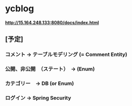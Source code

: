 # ycblog

#### http://15.164.248.133:8080/docs/index.html

## [予定]
### コメント -> テーブルモデリング (= Comment Entity)

### 公開、非公開　（ステート）　-> (Enum)

### カテゴリー　→ DB (or Enum)

### ログイン -> Spring Security